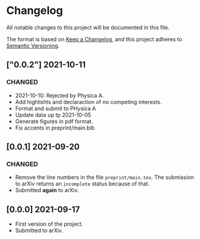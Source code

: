 # Changelog
All notable changes to this project will be documented in this file.

The format is based on [Keep a Changelog](https://keepachangelog.com/en/1.0.0/),
and this project adheres to [Semantic Versioning](https://semver.org/spec/v2.0.0.html).

## ["0.0.2"] 2021-10-11

### CHANGED

- 2021-10-10: Rejected by Physica A.
- Add highlishts and declaraction of no competing interests.
- Format and submit to PHysica A
- Update data up tp 2021-10-05
- Generate figures in pdf format.
- Fix accents in preprint/main.bib

## [0.0.1] 2021-09-20

### CHANGED

- Remove the line numbers in the file `preprint/main.tex`. The submission
to arXiv returns an `incomplete` status because of that.
- Submitted **again** to arXiv.

## [0.0.0] 2021-09-17

- First version of the project.
- Submitted to arXiv.
